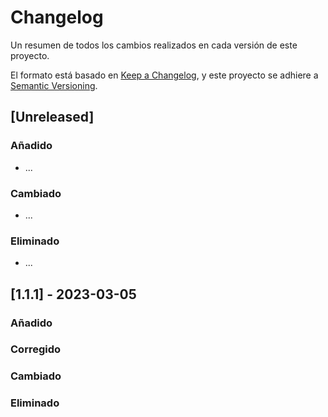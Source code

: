 # Changelog

Un resumen de todos los cambios realizados en cada versión de este proyecto.

El formato está basado en [Keep a Changelog](https://keepachangelog.com/en/1.1.0/),
y este proyecto se adhiere a [Semantic Versioning](https://semver.org/spec/v2.0.0.html).

## [Unreleased]

### Añadido

- ...

### Cambiado

- ...

### Eliminado

- ...

## [1.1.1] - 2023-03-05

### Añadido

### Corregido

### Cambiado

### Eliminado
